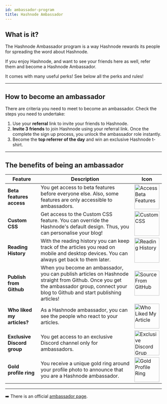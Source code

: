 ```yaml
---
id: ambassador-program
title: Hashnode Ambassador
---
```


## What is it?

The Hashnode Ambassador program is a way Hashnode rewards its people for spreading the word about Hashnode.

If you enjoy Hashnode, and want to see your friends here as well, refer them and become a Hashnode Ambassador.

It comes with many useful perks! See below all the perks and rules!

---

## How to become an ambassador

There are criteria you need to meet to become an ambassador. Check the steps you need to undertake:

1. Use your **referral** link to invite your friends to Hashnode.
2. **Invite 3 friends** to join Hashnode using your referral link. Once the complete the sign up process, you unlock the ambassador role instantly.
3. Become the **top referrer of the day** and win an exclusive Hashnode t-shirt.

---

## The benefits of being an ambassador

| Feature                     | Description                                                                                                                                                                             | Icon                                                                                                                                                                      |
|-----------------------------|-----------------------------------------------------------------------------------------------------------------------------------------------------------------------------------------|---------------------------------------------------------------------------------------------------------------------------------------------------------------------------|
| **Beta features access**    | You get access to beta features before everyone else. Also, some features are only accessible to ambassadors.                                                                           | <img src="https://cdn.hashnode.com/res/hashnode/image/upload/v1613978663055/Gfo-S55MR.png?auto=compress" width="80" alt="Access Beta Features" />    |
| **Custom CSS**              | Get access to the Custom CSS feature. You can override the Hashnode's default design. Thus, you can personalise your blog!                                                              | <img src="https://cdn.hashnode.com/res/hashnode/image/upload/v1613978828316/KcFRdhqI_.png?auto=compress" width="80" alt="Custom CSS" />             |
| **Reading History**         | With the reading history you can keep track of the articles you read on mobile and desktop devices. You can always get back to them later.                                              | <img src="https://cdn.hashnode.com/res/hashnode/image/upload/v1613978732431/SNY4Rtg5n.png?auto=compress" width="80" alt="Reading History" />         |
| **Publish from Github**     | When you become an ambassador, you can publish articles on Hashnode straight from Github. Once you get the ambassador group, connect your blog to Github and start publishing articles! | <img src="https://cdn.hashnode.com/res/hashnode/image/upload/v1614000699090/XO9wR_2Yu.png?auto=compress" width="80" alt="Source From GitHub" />      |
| **Who liked my articles?**  | As a Hashnode ambassador, you can see the people who react to your articles.                                                                                                            | <img src="https://cdn.hashnode.com/res/hashnode/image/upload/v1613978774735/Sj5mEm7lw.png?auto=compress" width="80" alt="Who Liked My Article" />   |
| **Exclusive Discord group** | You get access to an exclusive Discord channel only for ambassadors.                                                                                                                    | <img src="https://cdn.hashnode.com/res/hashnode/image/upload/v1613979080756/-Ktgloxcn.png?auto=compress" width="80" alt="Exclusive Discord Grup" /> |
| **Gold profile ring**       | You receive a unique gold ring around your profile photo to announce that you are a Hashnode ambassador.                                                                                | <img src="https://cdn.hashnode.com/res/hashnode/image/upload/v1597084357835/nVQVaJ4lw.png?auto=compress" width="80" alt="Gold Profile Ring" />       |

---

➡️ There is an official [ambassador page](https://hashnode.com/ambassador).
